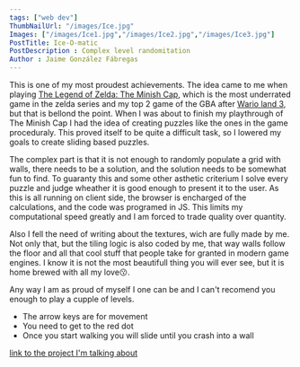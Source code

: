 ```yaml
---
tags: ["web dev"]
ThumbNailUrl: "/images/Ice.jpg"
Images: ["/images/Ice1.jpg","/images/Ice2.jpg","/images/Ice3.jpg"]
PostTitle: Ice-O-matic
PostDescription : Complex level randomitation
Author : Jaime González Fábregas
---
```


This is one of my most proudest achievements. The idea came to me when playing [The Legend of Zelda: The Minish Cap](https://en.wikipedia.org/wiki/The_Legend_of_Zelda:_The_Minish_Cap), which is the most underrated game in the zelda series and my top 2 game of the GBA after [Wario land 3](https://es.wikipedia.org/wiki/Wario_Land_3), but that is bellond the point. When I was about to finish my playthrough of The Minish Cap I had the idea of creating puzzles like the ones in the game proceduraly. This proved itself to be quite a difficult task, so I lowered my goals to create sliding based puzzles. 

The complex part is that it is not enough to randomly populate a grid with walls, there needs to be a solution, and the solution needs to be somewhat fun to find. To guaranty this and some other asthetic criterium I solve every puzzle and judge wheather it is good enough to present it to the user. As this is all running on client side, the browser is encharged of the calculations, and the code was programed in JS. This limits my computational speed greatly and I am forced to trade quality over quantity. 

Also I fell the need of writing about the textures, wich are fully made by me. Not only that, but the tiling logic is also coded by me, that way walls follow the floor and all that cool stuff that people take for granted in modern game engines. I know it is not the most beautifull thing you will ever see, but it is home brewed with all my love😗.

Any way I am as proud of myself I one can be and I can't recomend you enough to play a cupple of levels. 
- The arrow keys are for movement
- You need to get to the red dot
- Once you start walking you will slide until you crash into a wall

[link to the project I'm talking about](https://dirigity.github.io/htmlProyects/ice-o-matic/)

